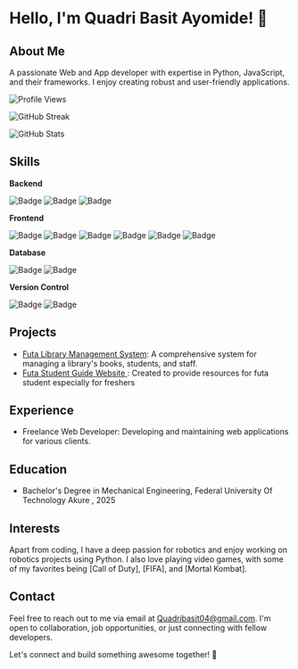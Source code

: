 # Hello, I'm Quadri Basit Ayomide! 👋

## About Me
A passionate Web and App developer with expertise in Python, JavaScript, and their frameworks. I enjoy creating robust and user-friendly applications.

![Profile Views](https://hits.seeyoufarm.com/api/count/incr/badge.svg?url=https%3A%2F%2Fgithub.com%2FScriptPythonic%2Fhit-counter)

![GitHub Streak](https://github-readme-streak-stats.herokuapp.com/?user=ScriptPythonic&theme=algolia)

![GitHub Stats](https://github-readme-stats-git-masterrstaa-rickstaa.vercel.app/api?username=ScriptPythonic&theme=radical)

## Skills
**Backend**

![Badge](https://img.shields.io/badge/Python-3776AB?style=for-the-badge&logo=python&logoColor=white)
![Badge](https://img.shields.io/badge/Django-092E20?style=for-the-badge&logo=django&logoColor=white)
![Badge](https://img.shields.io/badge/Flask-000000?style=for-the-badge&logo=flask&logoColor=white)

**Frontend**

![Badge](https://img.shields.io/badge/JavaScript-F7DF1E?style=for-the-badge&logo=javascript&logoColor=black)
![Badge](https://img.shields.io/badge/React-61DAFB?style=for-the-badge&logo=react&logoColor=black)
![Badge](https://img.shields.io/badge/Next.js-000000?style=for-the-badge&logo=nextdotjs&logoColor=white)
![Badge](https://img.shields.io/badge/Tailwind_CSS-38B2AC?style=for-the-badge&logo=tailwind-css&logoColor=white)
![Badge](https://img.shields.io/badge/HTML5-E34F26?style=for-the-badge&logo=html5&logoColor=white)
![Badge](https://img.shields.io/badge/CSS3-1572B6?style=for-the-badge&logo=css3&logoColor=white)

**Database**

![Badge](https://img.shields.io/badge/MySQL-005C84?style=for-the-badge&logo=mysql&logoColor=white)
![Badge](https://img.shields.io/badge/MongoDB-47A248?style=for-the-badge&logo=mongodb&logoColor=white)

**Version Control**

![Badge](https://img.shields.io/badge/Git-F05032?style=for-the-badge&logo=git&logoColor=white)
![Badge](https://img.shields.io/badge/GitHub-181717?style=for-the-badge&logo=github&logoColor=white)

## Projects
- [Futa Library Management System](https://github.com/ScriptPythonic/Futa-E-Library): A comprehensive system for managing a library's books, students, and staff.
- [Futa Student Guide Website ](https://github.com/Scriptpythonic/student-guide): Created to provide resources for futa student especially for freshers 

## Experience
- Freelance Web Developer: Developing and maintaining web applications for various clients.

## Education
- Bachelor's Degree in Mechanical Engineering, Federal University Of Technology Akure , 2025

## Interests
Apart from coding, I have a deep passion for robotics and enjoy working on robotics projects using Python. I also love playing video games, with some of my favorites being [Call of Duty], [FIFA], and [Mortal Kombat].

## Contact
Feel free to reach out to me via email at Quadribasit04@gmail.com. I'm open to collaboration, job opportunities, or just connecting with fellow developers.

Let's connect and build something awesome together! 🚀
